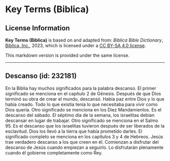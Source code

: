 # Key Terms (Biblica)

## License Information

**Key Terms (Biblica)** is based on and adapted from: _Biblica Bible Dictionary_, [Biblica, Inc.](https://www.biblica.com/), 2023, which is licensed under a [CC BY-SA 4.0 license](https://creativecommons.org/licenses/by-sa/4.0/legalcode.en).

This markdown version is provided under the same license.



--------------------------------

## Descanso (id: 232181)

En la Biblia hay muchos significados para la palabra descanso. El primer significado se menciona en el capítulo 2 de Génesis. Después de que Dios terminó su obra de crear el mundo, descansó. Había paz entre Dios y lo que había creado. Todo lo que existía tenía lo que necesitaba para vivir como Dios quería. Otro significado se menciona en los Diez Mandamientos. Es el descanso del sábado. El séptimo día de la semana, los israelitas debían descansar en lugar de trabajar. Otro significado se menciona en el Salmo 95\. Es el descanso que los israelitas tuvieron después de ser liberados de la esclavitud. Dios los llevó a la tierra que había prometido darles. El significado completo se menciona en los capítulos 3 y 4 de Hebreos. Jesús trae verdadero descanso a los que creen en él. Comienzan a disfrutar del descanso de Jesús cuando empiezan a seguirlo. Lo disfrutarán plenamente cuando él gobierne completamente como Rey.


